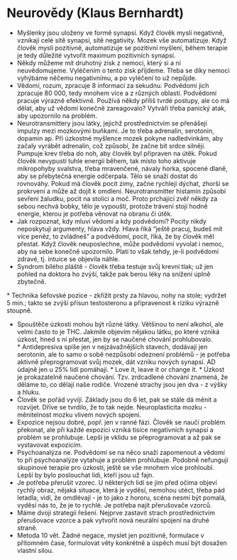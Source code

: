 # Neurovědy (Klaus Bernhardt)
* Myšlenky jsou uloženy ve formě synapsí. Když člověk myslí negativně, vznikají celé sítě synapsí, sítě negativity. Mozek vše automatizuje. Když člověk myslí pozitivně, automatizuje se pozitivní myšlení, během terapie je tedy důležité vytvořit maximum pozitivních synapsí. 
* Někdy můžeme mít druhotný zisk z nemoci, který si a ni neuvědomujeme. Vyléčením o tento zisk příjdeme. Třeba se díky nemoci vyhýbáme něčemu negativnímu, a po vyléčení to už nepůjde.
* Vědomí, rozum, zpracuje 8 informací za sekudnu. Podvědomí jich zpracuje 80 000, tedy mnohem více a z různých oblastí. Podvědomí pracuje výrazně efektivně. Používá někdy příliš tvrdé postupy, ale co má dělat, aby už vědomí konečně zareagovalo? Vytváří třeba panický atak, aby upozornilo na problém.
* Neurotransmittery jsou látky, jejichž prostřednictvím se přenášejí impulzy mezi mozkovými buňkami. Je to třeba adrenalin, serotonin, dopamin ap. Při úzkostné myšlence mozek pokyne nadledvinkám, aby začaly vyrábět adrenalin, což způsobí, že začne bít srdce silněji. Pumpuje krev třeba do noh, aby člověk byl připraven na útěk. Pokud člověk nevypustí tuhle energii během, tak místo toho aktivuje mikropohyby svalstva, třeba mravenčené, návaly horka, spocené dlaně, aby se přebytečná energie odčerpala. Tělo se snaží dostat do rovnováhy. Pokud má člověk pocit zimy, začne rychleji dýchat, zhorší se prokrvení a může až dojít k omdlení. Neurotransmitter histamin způsobí sevření žaludku, pocit na stolici a moč. Proto prchající zvěř někdy za sebou nechvá bobky, tělo je vypouští, protože trávení stojí hodně energie, kterou je potřeba věnovat na obranu či útěk.
* Jak rozpoznat, kdy mluví vědomí a kdy podvědomí? Pocity nikdy neposkytují argumenty, hlava vždy. Hlava říká “ještě pracuj, budeš mít více peněz, to zvládneš” a podvědomí, pocit, říká, že by člověk měl přestat. Když člověk neuposlechne, může podvědomí vyvolat i nemoc, aby na sebe konečně upozornilo. Platí to však tehdy, je-li podvědomí zdravé, tj. intuice se objevila náhle.
* Syndrom bílého pláště - člověk třeba testuje svůj krevní tlak; už jen pohled na doktora ho zvýší, takže pak berou léky na snížení úplně zbytečně.

* Technika šéfovské pozice - zkřížit prsty za hlavou, nohy na stole; vydržet 5 min.; takto se zvýší přísun testosteronu a připravenost k riziku výrazně stoupně.
* Spouštěče úzkosti mohou být různé látky. Většinou to není alkohol, ale velmi často to je THC. Jakmile objevím nějakou látku, po které vzniká úzkost, hned s ní přestat, jen by se naučené chování prohlubovalo.
* Antidepresiva spíše jen v nejzávažnějších stavech, dodávají jen serotonin, ale to samo o sobě nezpůsobí odeznení problémů - je potřeba aktivně přeprogramovat svůj mozek, dát vzniku nových synapsí. AD údajně jen u 25% lidí pomáhají.
* Love it, leave it or change it.
* Úzkost je prokazatelně naučené chování. Tzv. zrdcadlené chování znamená, že děláme to, co dělají naše rodiče. Vrozené strachy jsou jen dva - z výšky a hluku.
* Člověk se pořád vyvíjí. Základy jsou do 6 let, pak se stále dá měnit a rozvíjet. Dříve se tvrdilo, že to tak nejde. Neuroplasticita mozku - měnitelnost mozku vlivem nových spojení.
* Expozice nejsou dobré, popř. jen v ranné fázi. Člověk se naučí problém překonat, ale při každé expozici vzniká tisíce negativních synapsí a problém se prohlubuje. Lepší je vklidu se přeprogramovat a až pak se vystavovat expozicím.
* Psychoanalýza ne. Podvědomí se na něco snaží zapomenout a vědomí to při psychoanalýze vytahuje a problém prohlubuje. Podobně nefungují skupinové terapie pro úzkosti, ještě se vše mnohem více prohloubí. Lepší by bylo poslouchat lidi, kteří jsou už fajn.
* Je potřeba přerušit vzorec. U některých lidí se jim před očima objeví rychlý obraz, nějaká situace, která je vyděsí, nemohou utéct, třeba pád letadla, vidí, že omdlévají - je to jako z hororu, scéna nesmí být pomalá, vyděsí nás to, že je to rychlé. Je potřeba najít přerušovače vzorců.
* Máme dvojí strategii řešení. Nejprve zastavit strach prostřednictvím přerušovace vzorce a pak vytvořit nová neurální spojení na druhé straně. 
* Metoda 10 vět. Žádné negace, myslet jen pozitivně, formulace v přítomném čase, formulovat věty konkrétně a úspěch musí být dosažen vlastní silou.





